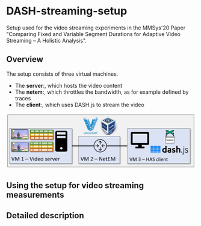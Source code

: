 # DASH-streaming-setup
Setup used for the video streaming experiments in the MMSys'20 Paper "Comparing Fixed and Variable Segment Durations for Adaptive Video Streaming – A Holistic Analysis". 
## Overview 
The setup consists of three virtual machines. 
   * The __server__:, which hosts the video content 
   * The __netem__:, which throttles the bandwidth, as for example defined by traces 
   * The __client__:, which uses DASH.js to stream the video
   
![](images/setup.JPG)


## Using the setup for video streaming measurements 


## Detailed description 
